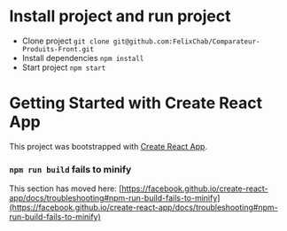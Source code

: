 # Install project and run project

- Clone project `git clone git@github.com:FelixChab/Comparateur-Produits-Front.git`
- Install dependencies `npm install`
- Start project `npm start`

# Getting Started with Create React App

This project was bootstrapped with [Create React App](https://github.com/facebook/create-react-app).

### `npm run build` fails to minify

This section has moved here: [https://facebook.github.io/create-react-app/docs/troubleshooting#npm-run-build-fails-to-minify](https://facebook.github.io/create-react-app/docs/troubleshooting#npm-run-build-fails-to-minify)
